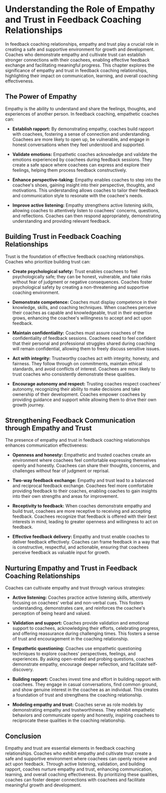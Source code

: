 Understanding the Role of Empathy and Trust in Feedback Coaching Relationships
=========================================================================================

In feedback coaching relationships, empathy and trust play a crucial role in creating a safe and supportive environment for growth and development. Coaches who demonstrate empathy and cultivate trust can establish stronger connections with their coachees, enabling effective feedback exchange and facilitating meaningful progress. This chapter explores the significance of empathy and trust in feedback coaching relationships, highlighting their impact on communication, learning, and overall coaching effectiveness.

The Power of Empathy
--------------------

Empathy is the ability to understand and share the feelings, thoughts, and experiences of another person. In feedback coaching, empathetic coaches can:

* **Establish rapport:** By demonstrating empathy, coaches build rapport with coachees, fostering a sense of connection and understanding. Coachees are more likely to open up, be vulnerable, and engage in honest conversations when they feel understood and supported.

* **Validate emotions:** Empathetic coaches acknowledge and validate the emotions experienced by coachees during feedback sessions. They create a safe space where coachees can express and explore their feelings, helping them process feedback constructively.

* **Enhance perspective-taking:** Empathy enables coaches to step into the coachee's shoes, gaining insight into their perspective, thoughts, and motivations. This understanding allows coaches to tailor their feedback and communication style to resonate with the coachee's needs.

* **Improve active listening:** Empathy strengthens active listening skills, allowing coaches to attentively listen to coachees' concerns, questions, and reflections. Coaches can then respond appropriately, demonstrating understanding and providing relevant feedback.

Building Trust in Feedback Coaching Relationships
-------------------------------------------------

Trust is the foundation of effective feedback coaching relationships. Coaches who prioritize building trust can:

* **Create psychological safety:** Trust enables coachees to feel psychologically safe; they can be honest, vulnerable, and take risks without fear of judgment or negative consequences. Coaches foster psychological safety by creating a non-threatening and supportive coaching environment.

* **Demonstrate competence:** Coaches must display competence in their knowledge, skills, and coaching techniques. When coachees perceive their coaches as capable and knowledgeable, trust in their expertise grows, enhancing the coachee's willingness to accept and act upon feedback.

* **Maintain confidentiality:** Coaches must assure coachees of the confidentiality of feedback sessions. Coachees need to feel confident that their personal and professional struggles shared during coaching will remain confidential, allowing them to freely discuss sensitive issues.

* **Act with integrity:** Trustworthy coaches act with integrity, honesty, and fairness. They follow through on commitments, maintain ethical standards, and avoid conflicts of interest. Coachees are more likely to trust coaches who consistently demonstrate these qualities.

* **Encourage autonomy and respect:** Trusting coaches respect coachees' autonomy, recognizing their ability to make decisions and take ownership of their development. Coaches empower coachees by providing guidance and support while allowing them to drive their own growth journey.

Strengthening Feedback Communication through Empathy and Trust
--------------------------------------------------------------

The presence of empathy and trust in feedback coaching relationships enhances communication effectiveness:

* **Openness and honesty:** Empathetic and trusted coaches create an environment where coachees feel comfortable expressing themselves openly and honestly. Coachees can share their thoughts, concerns, and challenges without fear of judgment or reprisal.

* **Two-way feedback exchange:** Empathy and trust lead to a balanced and reciprocal feedback exchange. Coachees feel more comfortable providing feedback to their coaches, enabling coaches to gain insights into their own strengths and areas for improvement.

* **Receptivity to feedback:** When coaches demonstrate empathy and build trust, coachees are more receptive to receiving and accepting feedback. Coachees recognize that feedback is offered with their best interests in mind, leading to greater openness and willingness to act on feedback.

* **Effective feedback delivery:** Empathy and trust enable coaches to deliver feedback effectively. Coaches can frame feedback in a way that is constructive, respectful, and actionable, ensuring that coachees perceive feedback as valuable input for growth.

Nurturing Empathy and Trust in Feedback Coaching Relationships
--------------------------------------------------------------

Coaches can cultivate empathy and trust through various strategies:

* **Active listening:** Coaches practice active listening skills, attentively focusing on coachees' verbal and non-verbal cues. This fosters understanding, demonstrates care, and reinforces the coachee's perception of being heard and valued.

* **Validation and support:** Coaches provide validation and emotional support to coachees, acknowledging their efforts, celebrating progress, and offering reassurance during challenging times. This fosters a sense of trust and encouragement in the coaching relationship.

* **Empathetic questioning:** Coaches use empathetic questioning techniques to explore coachees' perspectives, feelings, and experiences. By asking open-ended and probing questions, coaches demonstrate empathy, encourage deeper reflection, and facilitate self-discovery.

* **Building rapport:** Coaches invest time and effort in building rapport with coachees. They engage in casual conversations, find common ground, and show genuine interest in the coachee as an individual. This creates a foundation of trust and strengthens the coaching relationship.

* **Modeling empathy and trust:** Coaches serve as role models by demonstrating empathy and trustworthiness. They exhibit empathetic behaviors and communicate openly and honestly, inspiring coachees to reciprocate these qualities in the coaching relationship.

Conclusion
----------

Empathy and trust are essential elements in feedback coaching relationships. Coaches who exhibit empathy and cultivate trust create a safe and supportive environment where coachees can openly receive and act upon feedback. Through active listening, validation, and building rapport, coaches nurture empathy and trust, enhancing communication, learning, and overall coaching effectiveness. By prioritizing these qualities, coaches can foster deeper connections with coachees and facilitate meaningful growth and development.
